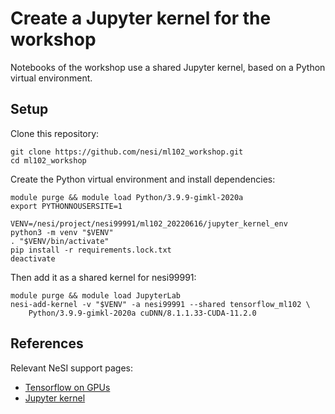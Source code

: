 # Create a Jupyter kernel for the workshop

Notebooks of the workshop use a shared Jupyter kernel, based on a Python virtual environment.


## Setup

Clone this repository:

```
git clone https://github.com/nesi/ml102_workshop.git
cd ml102_workshop
```

Create the Python virtual environment and install dependencies:

```
module purge && module load Python/3.9.9-gimkl-2020a
export PYTHONNOUSERSITE=1

VENV=/nesi/project/nesi99991/ml102_20220616/jupyter_kernel_env
python3 -m venv "$VENV"
. "$VENV/bin/activate"
pip install -r requirements.lock.txt
deactivate
```

Then add it as a shared kernel for nesi99991:

```
module purge && module load JupyterLab
nesi-add-kernel -v "$VENV" -a nesi99991 --shared tensorflow_ml102 \
    Python/3.9.9-gimkl-2020a cuDNN/8.1.1.33-CUDA-11.2.0
```


## References

Relevant NeSI support pages:

- [Tensorflow on GPUs](https://support.nesi.org.nz/hc/en-gb/articles/360000990436-TensorFlow-on-GPUs)
- [Jupyter kernel](https://support.nesi.org.nz/hc/en-gb/articles/4414958674831-Jupyter-kernels-Tool-assisted-management)
